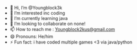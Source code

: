 - 👋 Hi, I’m @Youngblock3k
- 👀 I’m interested inc coding
- 🌱 I’m currently learning java
- 💞️ I’m looking to collaborate on none!
- 📫 How to reach me : Youngblock2kus@gmail.com
- 😄 Pronouns: He/him
- ⚡ Fun fact: i have coded multiple games <3 via java/python

<!---
Youngblock3k/Youngblock3k is a ✨ special ✨ repository because its `README.md` (this file) appears on your GitHub profile.
You can click the Preview link to take a look at your changes.
--->
